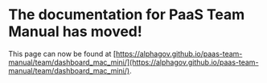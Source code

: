 
# The documentation for PaaS Team Manual has moved!
This page can now be found at [https://alphagov.github.io/paas-team-manual/team/dashboard_mac_mini/](https://alphagov.github.io/paas-team-manual/team/dashboard_mac_mini/).
